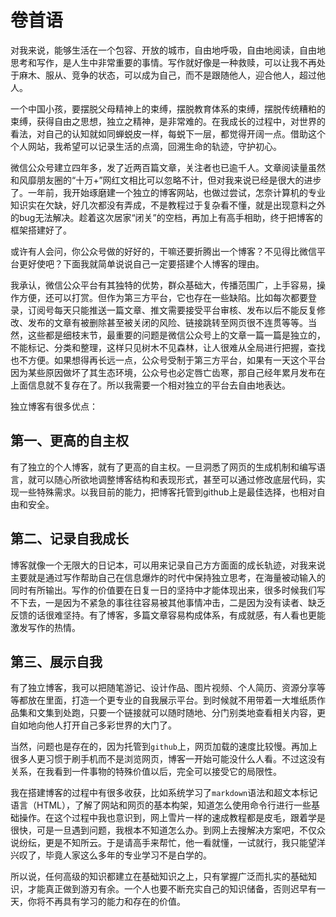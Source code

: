 # 卷首语

对我来说，能够生活在一个包容、开放的城市，自由地呼吸，自由地阅读，自由地思考和写作，是人生中非常重要的事情。写作就好像是一种救赎，可以让我不再处于麻木、服从、竞争的状态，可以成为自己，而不是跟随他人，迎合他人，超过他人。

一个中国小孩，要摆脱父母精神上的束缚，摆脱教育体系的束缚，摆脱传统糟粕的束缚，获得自由之思想，独立之精神，是非常难的。在我成长的过程中，对世界的看法，对自己的认知就如同蝉蜕皮一样，每蜕下一层，都觉得开阔一点。借助这个个人网站，我希望可以记录生活的点滴，回溯生命的轨迹，守护初心。


微信公众号建立四年多，发了近两百篇文章，关注者也已逾千人。文章阅读量虽然和风靡朋友圈的“十万+”网红文相比可以忽略不计，但对我来说已经是很大的进步了。一年前，我开始琢磨建一个独立的博客网站，也做过尝试，怎奈计算机的专业知识实在欠缺，好几次都没有弄成，不是教程过于复杂看不懂，就是出现意料之外的bug无法解决。趁着这次居家“闭关”的空档，再加上有高手相助，终于把博客的框架搭建好了。

或许有人会问，你公众号做的好好的，干嘛还要折腾出一个博客？不见得比微信平台更好使吧？下面我就简单说说自己一定要搭建个人博客的理由。


我承认，微信公众平台有其独特的优势，群众基础大，传播范围广，上手容易，操作方便，还可以打赏。但作为第三方平台，它也存在一些缺陷。比如每次都要登录，订阅号每天只能推送一篇文章、推文需要接受平台审核、发布以后不能反复修改、发布的文章有被删除甚至被关闭的风险、链接跳转至网页很不连贯等等。当然，这些都是细枝末节，最重要的问题是微信公众号上的文章一篇一篇是独立的，不能标记、分类和整理，这样只见树木不见森林，让人很难从全局进行把握，查找也不方便。如果想得再长远一点，公众号受制于第三方平台，如果有一天这个平台因为某些原因做坏了其生态环境，公众号也必定唇亡齿寒，那自己经年累月发布在上面信息就不复存在了。所以我需要一个相对独立的平台去自由地表达。


独立博客有很多优点：
 
## 第一、更高的自主权

有了独立的个人博客，就有了更高的自主权。一旦洞悉了网页的生成机制和编写语言，就可以随心所欲地调整博客结构和表现形式，甚至可以通过修改底层代码，实现一些特殊需求。以我目前的能力，把博客托管到github上是最佳选择，也相对自由和安全。


## 第二、记录自我成长

博客就像一个无限大的日记本，可以用来记录自己方方面面的成长轨迹，对我来说主要就是通过写作帮助自己在信息爆炸的时代中保持独立思考，在海量被动输入的同时有所输出。写作的价值要在日复一日的坚持中才能体现出来，很多时候我们写不下去，一是因为不紧急的事往往容易被其他事情冲击，二是因为没有读者、缺乏反馈的话很难坚持。有了博客，多篇文章容易构成体系，有成就感，有人看也更能激发写作的热情。

 

## 第三、展示自我

有了独立博客，我可以把随笔游记、设计作品、图片视频、个人简历、资源分享等等都放在里面，打造一个更专业的自我展示平台。到时候就不用带着一大堆纸质作品集和文集到处跑，只要一个链接就可以随时随地、分门别类地查看相关内容，更自如地向他人打开自己多彩世界的大门了。

当然，问题也是存在的，因为托管到`github`上，网页加载的速度比较慢。再加上很多人更习惯于刷手机而不是浏览网页，博客一开始可能没什么人看。不过这没有关系，在我看到一件事物的特殊价值以后，完全可以接受它的局限性。

我在搭建博客的过程中有很多收获，比如系统学习了`markdown`语法和超文本标记语言（HTML），了解了网站和网页的基本构架，知道怎么使用命令行进行一些基础操作。在这个过程中我也意识到，网上雪片一样的速成教程都是皮毛，跟着学是很快，可是一旦遇到问题，我根本不知道怎么办。到网上去搜解决方案吧，不仅众说纷纭，更是不知所云。于是请高手来帮忙，他一看就懂，一试就行，我只能望洋兴叹了，毕竟人家这么多年的专业学习不是白学的。


所以说，任何高级的知识都建立在基础知识之上，只有掌握广泛而扎实的基础知识，才能真正做到游刃有余。一个人也要不断充实自己的知识储备，否则迟早有一天，你将不再具有学习的能力和存在的价值。

